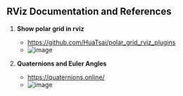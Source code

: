 ## RViz Documentation and References

1. **Show polar grid in rviz**
    * https://github.com/HuaTsai/polar_grid_rviz_plugins
    * ![image](https://github.com/user-attachments/assets/038dbea8-23a8-4fff-a03e-9c3991995a33)
      

2. **Quaternions and Euler Angles** 
    * https://quaternions.online/
    * ![image](https://github.com/user-attachments/assets/fc1bbf96-6f10-41ea-a622-1f1a29cce2c1)

